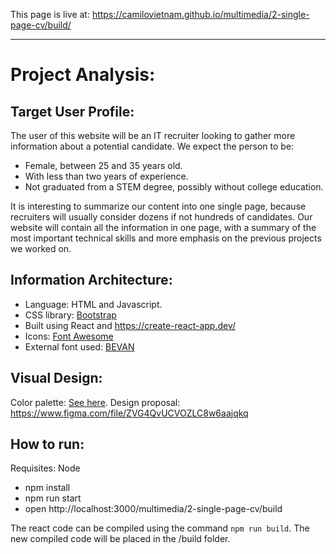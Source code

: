 This page is live at: https://camilovietnam.github.io/multimedia/2-single-page-cv/build/
<hr />

# Project Analysis:
## Target User Profile:
The user of this website will be an IT recruiter looking to gather more information about a potential candidate. We expect the person to be: 
- Female, between 25 and 35 years old.
- With less than two years of experience.
- Not graduated from a STEM degree, possibly without college education.

It is interesting to summarize our content into one single page, because recruiters will usually consider dozens if not hundreds of candidates. Our website will contain all the information in one page, with a summary of the most important technical skills and more emphasis on the previous projects we worked on.

## Information Architecture:
- Language: HTML and Javascript.
- CSS library: <a href="https://getbootstrap.com/">Bootstrap</a>
- Built using React and https://create-react-app.dev/
- Icons: <a href="https://fontawesome.com/">Font Awesome</a>
- External font used: <a href="https://fonts.google.com/specimen/Bevan">BEVAN</a>

## Visual Design:
Color palette: <a href="https://coolors.co/eff9f0-ddc8c4-896a67-6b4d57-13070c">See here</a>.
Design proposal: https://www.figma.com/file/ZVG4QvUCVOZLC8w6aajqkq
## How to run:
Requisites: Node 
- npm install
- npm run start
- open http://localhost:3000/multimedia/2-single-page-cv/build

The react code can be compiled using the command `npm run build`. The new compiled code will be placed in the /build folder. 
